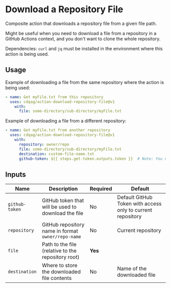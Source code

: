 # Download a Repository File

Composite action that downloads a repository file from a given file path.

Might be useful when you need to download a file from a repository in a GitHub Actions context, and you don't want to clone the whole repository.

Dependencies: `curl` and `jq` must be installed in the environment where this action is being used.

## Usage

Example of downloading a file from the same repository where the action is being used:

```yaml
- name: Get myFile.txt from this repository
  uses: cdqag/action-download-repository-file@v1
    with:
      file: some-directory/sub-directory/myFile.txt
```

Example of downloading a file from a different repository:

```yaml
- name: Get myFile.txt from another repository
  uses: cdqag/action-download-repository-file@v1
    with:
      repository: owner/repo
      file: some-directory/sub-directory/myFile.txt
      destination: custom-file-name.txt
      github-token: ${{ steps.get-token.outputs.token }}  # Note: You need to provide a token with access to the repository. Default `${{ github.token }}` only has access to the current repository!
```

## Inputs

| Name | Description | Required | Default |
|---|---|---|---|
| `github-token` | GitHub token that will be used to download the file| No | Default GitHub Token with access only to current repository |
| `repository` | GitHub repository name in format `owner/repo-name` | No | Current repository |
| `file` | Path to the file (relative to the repository root) | **Yes** | |
| `destination` | Where to store the downloaded file contents| No | Name of the downloaded file |
